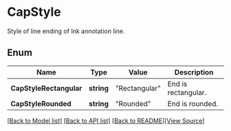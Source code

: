 # CapStyle
Style of line ending of Ink annotation line. 

## Enum
Name | Type | Value | Description
------------ | ------------- | ------------- | -------------
**CapStyleRectangular** | **string** | "Rectangular" | End is rectangular.
**CapStyleRounded** | **string** | "Rounded" | End is rounded.

[[Back to Model list]](../README.md#documentation-for-models) [[Back to API list]](../README.md#documentation-for-api-endpoints) [[Back to README]](../README.md)[[View Source]](../cap_style.go)


